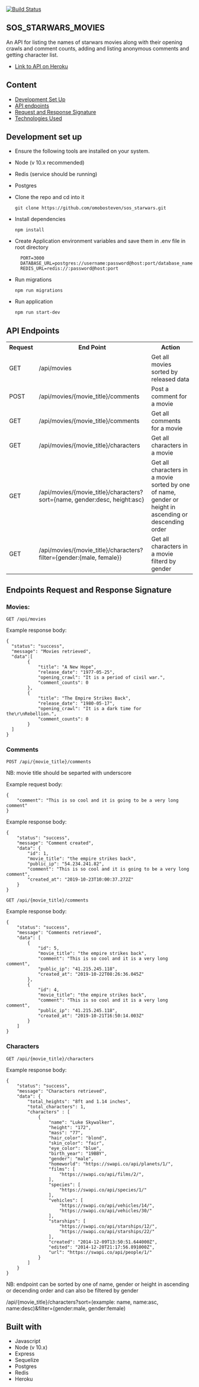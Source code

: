 [![Build Status](https://travis-ci.com/omobosteven/sos_starwars.svg?branch=develop)](https://travis-ci.com/omobosteven/sos_starwars)

## SOS_STARWARS_MOVIES
An API for listing the names of starwars movies along with their opening crawls and comment counts, adding and listing anonymous comments and getting character list.

- [Link to API on Heroku](https://sos-starwars.herokuapp.com)

## Content
- [Development Set Up](#development-set-up)
- [API endpoints](#api-endpoints)
- [Request and Response Signature](#endpoints_request_and_response_signature)
- [Technologies Used](#built-with)

## Development set up

- Ensure the following tools are installed on your system.
- Node (v 10.x recommended)
- Redis (service should be running)
- Postgres

- Clone the repo and cd into it
    ```
    git clone https://github.com/omobosteven/sos_starwars.git
    ``` 
 - Install dependencies
    ```
    npm install
    ```
 - Create Application environment variables and save them in .env file in root directory
    ```
	  PORT=3000
      DATABASE_URL=postgres://username:password@host:port/database_name
      REDIS_URL=redis://:password@host:port
    ```
    
  - Run migrations
  	```
  	npm run migrations
	```
	
- Run application
    ```
    npm run start-dev
    ```
    
## API Endpoints
<table>
  <tr>
      <th>Request</th>
      <th>End Point</th>
      <th>Action</th>
  </tr>
    <tr>
      <td>GET</td>
      <td>/api/movies</td>
      <td>Get all movies sorted by released data</td>
  </tr>
  <tr>
    <td>POST</td>
    <td>/api/movies/{movie_title}/comments</td>
    <td>Post a comment for a movie</td>
  </tr>
  <tr>
    <td>GET</td>
    <td>/api/movies/{movie_title}/comments</td>
    <td>Get all comments for a movie</td>
  </tr>
  <tr>
    <td>GET</td>
    <td>/api/movies/{movie_title}/characters</td>
    <td>Get all characters in a movie</td>
  </tr>
  <tr>
    <td>GET</td>
    <td>/api/movies/{movie_title}/characters?sort={name, gender:desc, height:asc}</td>
    <td>Get all characters in a movie sorted by one of name, gender or height in ascending or descending order</td>
  </tr>
  <tr>
    <td>GET</td>
    <td>/api/movies/{movie_title}/characters?filter={gender:{male, female}}</td>
    <td>Get all characters in a movie filterd by gender</td>
  </tr>
</table>


## Endpoints Request and Response Signature

### Movies:
`GET /api/movies`


Example response body:

```source-json
{
  "status": "success",
  "message": "Movies retrieved",
  "data":[
        {
            "title": "A New Hope",
            "release_date": "1977-05-25",
            "opening_crawl": "It is a period of civil war.",
            "comment_counts": 0
        },
        {
            "title": "The Empire Strikes Back",
            "release_date": "1980-05-17",
            "opening_crawl": "It is a dark time for the\r\nRebellion.",
            "comment_counts": 0
        }
  ]
}
```

### Comments
`POST /api/{movie_title}/comments`

NB: movie title should be separted with underscore

Example request body:

```source-json
{
	"comment": "This is so cool and it is going to be a very long comment"
}
```

Example response body:

```source-json
{
    "status": "success",
    "message": "Comment created",
    "data": {
        "id": 1,
        "movie_title": "the empire strikes back",
        "public_ip": "54.234.241.82",
        "comment": "This is so cool and it is going to be a very long comment",
        "created_at": "2019-10-23T10:00:37.272Z"
    }
}
```

`GET /api/{movie_title}/comments`

Example response body:

```source-json
{
    "status": "success",
    "message": "Comments retrieved",
    "data": [
        {
            "id": 5,
            "movie_title": "the empire strikes back",
            "comment": "This is so cool and it is a very long comment",
            "public_ip": "41.215.245.118",
            "created_at": "2019-10-22T08:26:36.045Z"
        },
        {
            "id": 4,
            "movie_title": "the empire strikes back",
            "comment": "This is so cool and it is a very long comment",
            "public_ip": "41.215.245.118",
            "created_at": "2019-10-21T16:50:14.003Z"
        }
    ]
}
```

### Characters
`GET /api/{movie_title}/characters`

Example response body:
```source-json
{
    "status": "success",
    "message": "Characters retrieved",
    "data": {
        "total_heights": "8ft and 1.14 inches",
        "total_characters": 1,
        "characters" : [
            {
                "name": "Luke Skywalker",
                "height": "172",
                "mass": "77",
                "hair_color": "blond",
                "skin_color": "fair",
                "eye_color": "blue",
                "birth_year": "19BBY",
                "gender": "male",
                "homeworld": "https://swapi.co/api/planets/1/",
                "films": [
                    "https://swapi.co/api/films/2/",
                ],
                "species": [
                    "https://swapi.co/api/species/1/"
                ],
                "vehicles": [
                    "https://swapi.co/api/vehicles/14/",
                    "https://swapi.co/api/vehicles/30/"
                ],
                "starships": [
                    "https://swapi.co/api/starships/12/",
                    "https://swapi.co/api/starships/22/"
                ],
                "created": "2014-12-09T13:50:51.644000Z",
                "edited": "2014-12-20T21:17:56.891000Z",
                "url": "https://swapi.co/api/people/1/"
            }
        ]
    }
}
```

NB: endpoint can be sorted by one of name, gender or height in ascending or decending order and can also be filtered by gender

/api/{movie_title}/characters?sort=(example: name, name:asc, name:desc)&filter=(gender:male, gender:female)

## Built with
- Javascript
- Node (v 10.x)
- Express
- Sequelize
- Postgres
- Redis
- Heroku
